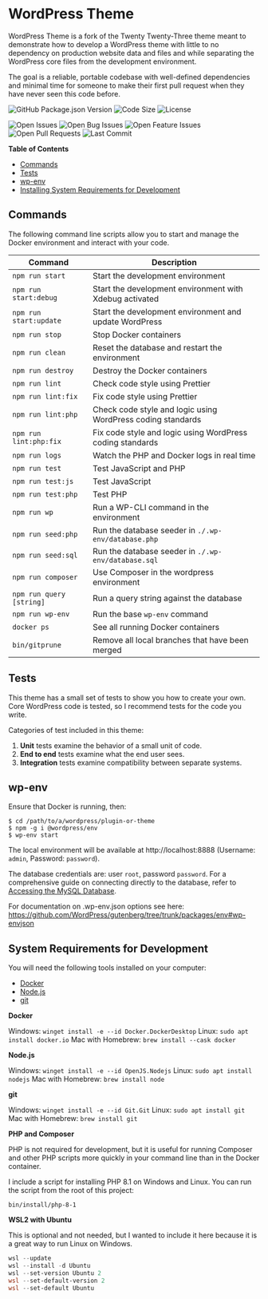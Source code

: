 # WordPress Theme

WordPress Theme is a fork of the Twenty Twenty-Three theme meant to demonstrate how to develop a WordPress theme with little to no dependency on production website data and files and while separating the WordPress core files from the development environment.

The goal is a reliable, portable codebase with well-defined dependencies and minimal time for someone to make their first pull request when they have never seen this code before.

![GitHub Package.json Version](https://img.shields.io/github/package-json/v/zachwatkins/wordpress-theme)
![Code Size](https://img.shields.io/github/languages/code-size/zachwatkins/wordpress-theme)
![License](https://img.shields.io/github/license/zachwatkins/wordpress-theme)

![Open Issues](https://img.shields.io/github/issues-raw/zachwatkins/wordpress-theme)
![Open Bug Issues](https://img.shields.io/github/issues/zachwatkins/wordpress-theme/bug)
![Open Feature Issues](https://img.shields.io/github/issues/zachwatkins/wordpress-theme/feature)
![Open Pull Requests](https://img.shields.io/github/issues-pr-raw/zachwatkins/wordpress-theme)
![Last Commit](https://img.shields.io/github/last-commit/zachwatkins/wordpress-theme)

**Table of Contents**

-   [Commands](#commands)
-   [Tests](#tests)
-   [wp-env](#wp-env)
-   [Installing System Requirements for Development](#system-requirements-for-development)

## Commands

The following command line scripts allow you to start and manage the Docker environment and interact with your code.

| Command                  | Description                                                 |
| ------------------------ | ----------------------------------------------------------- |
| `npm run start`          | Start the development environment                           |
| `npm run start:debug`    | Start the development environment with Xdebug activated     |
| `npm run start:update`   | Start the development environment and update WordPress      |
| `npm run stop`           | Stop Docker containers                                      |
| `npm run clean`          | Reset the database and restart the environment              |
| `npm run destroy`        | Destroy the Docker containers                               |
| `npm run lint`           | Check code style using Prettier                             |
| `npm run lint:fix`       | Fix code style using Prettier                               |
| `npm run lint:php`       | Check code style and logic using WordPress coding standards |
| `npm run lint:php:fix`   | Fix code style and logic using WordPress coding standards   |
| `npm run logs`           | Watch the PHP and Docker logs in real time                  |
| `npm run test`           | Test JavaScript and PHP                                     |
| `npm run test:js`        | Test JavaScript                                             |
| `npm run test:php`       | Test PHP                                                    |
| `npm run wp`             | Run a WP-CLI command in the environment                     |
| `npm run seed:php`       | Run the database seeder in `./.wp-env/database.php`         |
| `npm run seed:sql`       | Run the database seeder in `./.wp-env/database.sql`         |
| `npm run composer`       | Use Composer in the wordpress environment                   |
| `npm run query [string]` | Run a query string against the database                     |
| `npm run wp-env`         | Run the base `wp-env` command                               |
| `docker ps`              | See all running Docker containers                           |
| `bin/gitprune`           | Remove all local branches that have been merged             |

## Tests

This theme has a small set of tests to show you how to create your own. Core WordPress code is tested, so I recommend tests for the code you write.

Categories of test included in this theme:

1. **Unit** tests examine the behavior of a small unit of code.
2. **End to end** tests examine what the end user sees.
3. **Integration** tests examine compatibility between separate systems.

## wp-env

Ensure that Docker is running, then:

```shell
$ cd /path/to/a/wordpress/plugin-or-theme
$ npm -g i @wordpress/env
$ wp-env start
```

The local environment will be available at http://localhost:8888 (Username: `admin`, Password: `password`).

The database credentials are: user `root`, password `password`. For a comprehensive guide on connecting directly to the database, refer to [Accessing the MySQL Database](https://github.com/WordPress/gutenberg/blob/trunk/docs/contributors/code/getting-started-with-code-contribution.md#accessing-the-mysql-database).

For documentation on .wp-env.json options see here: https://github.com/WordPress/gutenberg/tree/trunk/packages/env#wp-envjson

## System Requirements for Development

You will need the following tools installed on your computer:

-   [Docker](https://www.docker.com/products/docker-desktop)
-   [Node.js](https://nodejs.org/en/download/)
-   [git](https://git-scm.com/downloads)

**Docker**

Windows: `winget install -e --id Docker.DockerDesktop`
Linux: `sudo apt install docker.io`
Mac with Homebrew: `brew install --cask docker`

**Node.js**

Windows: `winget install -e --id OpenJS.Nodejs`
Linux: `sudo apt install nodejs`
Mac with Homebrew: `brew install node`

**git**

Windows: `winget install -e --id Git.Git`
Linux: `sudo apt install git`
Mac with Homebrew: `brew install git`

**PHP and Composer**

PHP is not required for development, but it is useful for running Composer and other PHP scripts more quickly in your command line than in the Docker container.

I include a script for installing PHP 8.1 on Windows and Linux. You can run the script from the root of this project:

`bin/install/php-8-1`

**WSL2 with Ubuntu**

This is optional and not needed, but I wanted to include it here because it is a great way to run Linux on Windows.

```powershell
wsl --update
wsl --install -d Ubuntu
wsl --set-version Ubuntu 2
wsl --set-default-version 2
wsl --set-default Ubuntu
```
